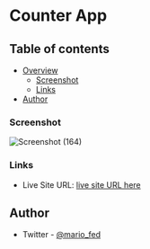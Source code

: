 # Counter App

## Table of contents

- [Overview](#overview)
  - [Screenshot](#screenshot)
  - [Links](#links)
- [Author](#author)

### Screenshot

![Screenshot (164)](https://user-images.githubusercontent.com/106422023/206908270-b711fc2a-692e-48b4-8d04-898a4c96d877.png)

### Links

- Live Site URL: [live site URL here](https://mariocounterapp.netlify.app/)

## Author

- Twitter - [@mario_fed](https://twitter.com/mario_fed)
